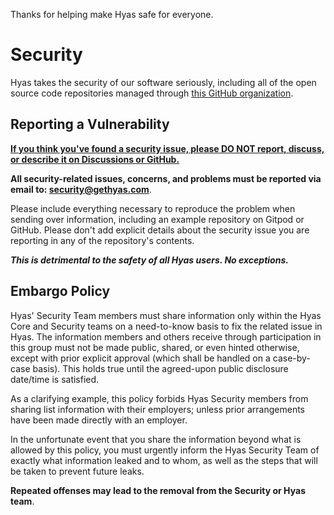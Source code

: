 Thanks for helping make Hyas safe for everyone.

# Security

Hyas takes the security of our software seriously, including all of the open source code repositories managed through [this GitHub organization](https://github.com/gethyas).

## Reporting a Vulnerability

<ins>**If you think you've found a security issue, please DO NOT report, discuss, or describe it on Discussions or GitHub.**<ins>

**All security-related issues, concerns, and problems must be reported via email to: [security@gethyas.com](mailto:security@gethyas.com)**.

Please include everything necessary to reproduce the problem when sending over information, including an example repository on Gitpod or GitHub. Please don't add explicit details about the security issue you are reporting in any of the repository's contents.

**_This is detrimental to the safety of all Hyas users. No exceptions._**

## Embargo Policy

Hyas' Security Team members must share information only within the Hyas Core and Security teams on a need-to-know basis to fix the related issue in Hyas. The information members and others receive through participation in this group must not be made public, shared, or even hinted otherwise, except with prior explicit approval (which shall be handled on a case-by-case basis). This holds true until the agreed-upon public disclosure date/time is satisfied.

As a clarifying example, this policy forbids Hyas Security members from sharing list information with their employers; unless prior arrangements have been made directly with an employer.

In the unfortunate event that you share the information beyond what is allowed by this policy, you must urgently inform the Hyas Security Team of exactly what information leaked and to whom, as well as the steps that will be taken to prevent future leaks.

**Repeated offenses may lead to the removal from the Security or Hyas team**.
